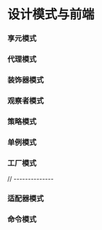 # 设计模式与前端

### 享元模式

### 代理模式

### 装饰器模式

### 观察者模式

### 策略模式

### 单例模式

### 工厂模式

// --------------

### 适配器模式

### 命令模式
